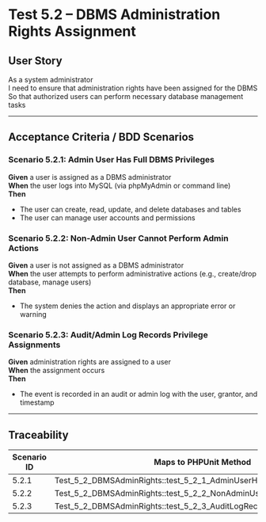 # Test 5.2 – DBMS Administration Rights Assignment

## User Story
As a system administrator  
I need to ensure that administration rights have been assigned for the DBMS  
So that authorized users can perform necessary database management tasks

---

## Acceptance Criteria / BDD Scenarios

### Scenario 5.2.1: Admin User Has Full DBMS Privileges
**Given** a user is assigned as a DBMS administrator  
**When** the user logs into MySQL (via phpMyAdmin or command line)  
**Then**
- The user can create, read, update, and delete databases and tables
- The user can manage user accounts and permissions

### Scenario 5.2.2: Non-Admin User Cannot Perform Admin Actions
**Given** a user is not assigned as a DBMS administrator  
**When** the user attempts to perform administrative actions (e.g., create/drop database, manage users)  
**Then**
- The system denies the action and displays an appropriate error or warning

### Scenario 5.2.3: Audit/Admin Log Records Privilege Assignments
**Given** administration rights are assigned to a user  
**When** the assignment occurs  
**Then**
- The event is recorded in an audit or admin log with the user, grantor, and timestamp

---

## Traceability

| Scenario ID | Maps to PHPUnit Method                                                |
|-------------|----------------------------------------------------------------------|
| 5.2.1       | Test_5_2_DBMSAdminRights::test_5_2_1_AdminUserHasFullDBMSPrivileges  |
| 5.2.2       | Test_5_2_DBMSAdminRights::test_5_2_2_NonAdminUserCannotAdmin         |
| 5.2.3       | Test_5_2_DBMSAdminRights::test_5_2_3_AuditLogRecordsPrivilegeAssignment |
